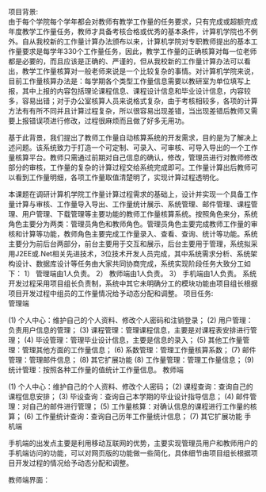 项目背景:	
由于每个学院每个学年都会对教师有教学工作量的任务要求，只有完成或超额完成年度教学工作量任务，教师才具备考核合格或优秀的基本条件，计算机学院也不例外。自从我校新的工作量计算办法颁布以来，计算机学院对专职教师提出的基本工作量要求是每学年330个工作量任务，因此，教学工作量的正确核算对每一位老师都是必要的，而且应该是正确的、严谨的，但从我校新的工作量计算办法可以看出，教学工作量核算对一般老师来说是一个比较复杂的事情。对计算机学院来说，目前工作量核算办法是：每学期各个类型工作量信息需要以教研室为单位填写上报，其中上报的内容包括理论课程信息、课程设计信息和毕业设计信息，内容较多，容易出错；对于办公室核算人员来说格式复杂，由于考核相较多，各项的计算方法有有所不同并且计算过程复杂，所以很容易出现差错，当出现差错后教师又需要上报错误项进行修改，过程很麻烦而且做了好多无用功。

基于此背景，我们提出了教师工作量自动核算系统的开发需求，目的是为了解决上述问题。该系统致力于打造一个可定制、可录入、可审核、可导入导出的一个工作量核算平台。教师只需通过前期对自己信息的确认，修改，管理员进行对教师修改部分的审核，工作量的复杂的计算过程交给系统完成即可。工作量计算出后教师可以看到工作量明细，各项工作量取值清楚明了，实现计算过程透明化。

本课题在调研计算机学院工作量计算过程需求的基础上，设计并实现一个具备工作量计算与审核、工作量导入导出、工作量统计展示、系统管理、邮件管理、课程管理、用户管理、下载管理等主要功能的教师工作量核算系统。按照角色来分，系统角色主要分为两类：管理员角色和教师角色。管理员角色主要完成教师工作量的审核和计算等功能，教师角色主要完成工作量录入、查看、查询、统计等功能。系统主要分为前后台两部分，前台主要用于交互和展示，后台主要用于管理，系统拟采用J2EE或.Net相关先进技术，3位技术开发人员完成，其中系统需求分析、系统架构设计、数据库设计等任务由大家共同协商完成，系统实现阶段任务大致分工如下：
1）	管理端由1人负责。
2）	教师端由1人负责。
3）	手机端由1人负责。
系统开发过程采用项目组长负责制，系统中其它未明确分工的模块功能由项目组长根据项目开发过程中组员的工作量情况给予动态分配和调整。
项目任务:	
管理端

(1)	个人中心：维护自己的个人资料、修改个人密码和注销登录；
(2)	用户管理：负责用户信息的管理；
(3)	课程管理：管理课程信息，主要是对课程表安排进行管理；
(4)	毕设管理：管理毕业设计信息，主要是信息的录入；
(5)	其他工作量管理：管理其他方面的工作量信息；
(6)	系数管理：管理工作量核算系数；
(7)	邮件管理：管理邮件信息；
(8)     其它扩展功能
(8)	工作量管理：管理工作量信息；
(9)	统计管理：按照各种工作量的值统计工作量信息。
教师端

(1)	个人中心：维护自己的个人资料、修改个人密码；
(2)	课程查询：查询自己的课程信息安排；
(3)	毕设查询：查询自己本学期的毕业设计指导信息；
(4)	邮件管理：对自己的邮件进行管理；
(5)	工作量核算：对确认信息的课程进行工作量的核算；
(6)	工作量统计查询：查询自己历年工作量统计信息；
(7)     其它扩展功能
手机端

手机端的出发点主要是利用移动互联网的优势，主要实现管理员用户和教师用户的手机端访问的功能，可以对网页版的功能做一些简化，具体细节由项目组长根据项目开发过程的情况给予动态分配和调整。

教师端界面：






